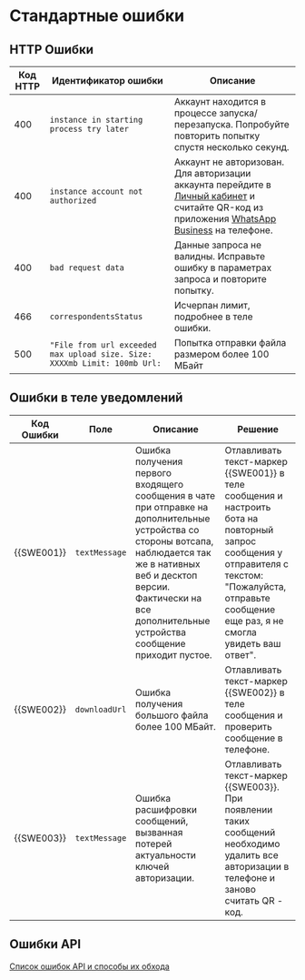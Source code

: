 # Стандартные ошибки

## HTTP Ошибки

Код HTTP | Идентификатор ошибки | Описание
----- | ----- | -----
400 | `instance in starting process try later` | Аккаунт находится в процессе запуска/перезапуска. Попробуйте повторить попытку спустя несколько секунд.
400 | `instance account not authorized` | Аккаунт не авторизован. Для авторизации аккаунта перейдите в [Личный кабинет](https://console.green-api.com) и считайте QR-код из приложения [WhatsApp Business](https://www.whatsapp.com/business/) на телефоне.
400 | `bad request data` | Данные запроса не валидны. Исправьте ошибку в параметрах запроса и повторите попытку.
466 | `correspondentsStatus` | Исчерпан лимит, подробнее в теле ошибки.
500 | `"File from url exceeded max upload size. Size: XXXXmb Limit: 100mb Url:` | Попытка отправки файла размером более 100 МБайт

## Ошибки в теле уведомлений

Код Ошибки | Поле | Описание | Решение
----- | ----- | ----- | -----
{{SWE001}}| `textMessage` | Ошибка получения первого входящего сообщения в чате при отправке на дополнительные устройства со стороны вотсапа, наблюдается так же в нативных веб и десктоп версии. Фактически на все дополнительные устройства сообщение приходит пустое. | Отлавливать текст-маркер {{SWE001}} в теле сообщения и настроить бота на повторный запрос сообщения у отправителя с текстом: "Пожалуйста, отправьте сообщение еще раз, я не смогла увидеть ваш ответ".
{{SWE002}}| `downloadUrl` | Ошибка получения большого файла более 100 МБайт. | Отлавливать текст-маркер {{SWE002}} в теле сообщения и проверить сообщение в телефоне.
{{SWE003}}| `textMessage` | Ошибка расшифровки сообщений, вызванная потерей актуальности ключей авторизации. | Отлавливать текст-маркер {{SWE003}}. При появлении таких сообщений необходимо удалить все авторизации в телефоне и заново считать QR - код.

## Ошибки API

[Список ошибок API и способы их обхода](https://github.com/green-api/docs/issues)